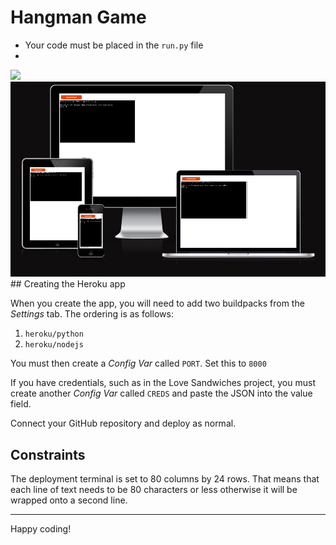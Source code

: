 # Hangman Game

* Your code must be placed in the `run.py` file
* 

<img src = "![Alt text](vscode-remote://thedknight-pp3hangman-t224rv81o2u.ws-eu73.gitpod.io/workspace/PP3-HangMan/assets/readme.images/head.jpg)">

<img src = "/assets/readme.images/head.jpg">
## Creating the Heroku app

When you create the app, you will need to add two buildpacks from the _Settings_ tab. The ordering is as follows:

1. `heroku/python`
2. `heroku/nodejs`

You must then create a _Config Var_ called `PORT`. Set this to `8000`

If you have credentials, such as in the Love Sandwiches project, you must create another _Config Var_ called `CREDS` and paste the JSON into the value field.

Connect your GitHub repository and deploy as normal.

## Constraints

The deployment terminal is set to 80 columns by 24 rows. That means that each line of text needs to be 80 characters or less otherwise it will be wrapped onto a second line.

-----
Happy coding!